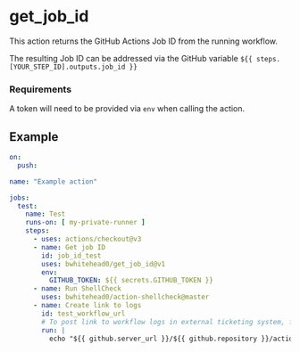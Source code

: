 # get_job_id

This action returns the GitHub Actions Job ID from the running workflow.

The resulting Job ID can be addressed via the GitHub variable `${{ steps.[YOUR_STEP_ID].outputs.job_id }}`

### Requirements

A token will need to be provided via `env` when calling the action.

## Example

```yaml
on:
  push:

name: "Example action"

jobs:
  test:
    name: Test
    runs-on: [ my-private-runner ]
    steps:
      - uses: actions/checkout@v3
      - name: Get job ID
        id: job_id_test
        uses: bwhitehead0/get_job_id@v1
        env:
          GITHUB_TOKEN: ${{ secrets.GITHUB_TOKEN }}
      - name: Run ShellCheck
        uses: bwhitehead0/action-shellcheck@master
      - name: Create link to logs
        id: test_workflow_url
        # To post link to workflow logs in external ticketing system, for example
        run: |
          echo "${{ github.server_url }}/${{ github.repository }}/actions/runs/${{ github.run_id }}/job/${{ steps.job_id_test.outputs.job_id }}"
```
